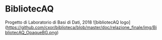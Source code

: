 # BibliotecAQ
Progetto di Laboratorio di Basi di Dati, 2018
![bibliotecAQ logo] (https://github.com/cxor/biblioteca/blob/master/doc/relazione_finale/img/BibliotecAQ_OpaqueBG.png)
